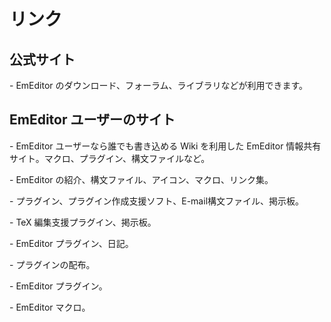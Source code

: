 # リンク

## 公式サイト

\- EmEditor のダウンロード、フォーラム、ライブラリなどが利用できます。

## EmEditor ユーザーのサイト

\- EmEditor ユーザーなら誰でも書き込める Wiki を利用した EmEditor 情報共有サイト。マクロ、プラグイン、構文ファイルなど。

\- EmEditor の紹介、構文ファイル、アイコン、マクロ、リンク集。

\- プラグイン、プラグイン作成支援ソフト、E-mail構文ファイル、掲示板。

\- TeX 編集支援プラグイン、掲示板。

\- EmEditor プラグイン、日記。

\- プラグインの配布。

\- EmEditor プラグイン。

\- EmEditor マクロ。
